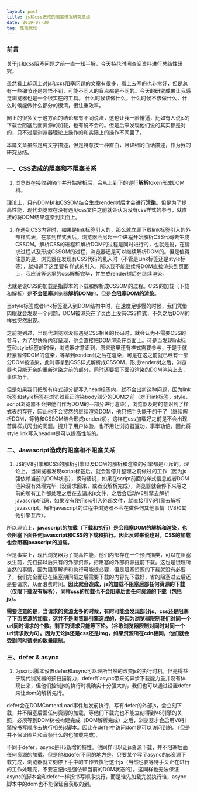 ```yaml
---
layout: post
title: js和css造成的阻塞情况研究总结
date: 2019-07-30 
tag: 性能优化
---
```

### 前言
关于js和css阻塞问题之前一直一知半解，今天特花时间查阅资料进行总结性研究。

虽然看上却网上对js和css阻塞问题的文章有很多，看上去写的也非常好，但是总有一些细节还是领悟不到，可能不同人的盲点都是不同的。今天的研究成果让我感觉浏览器也是一个很实在的工具。
什么时候该做什么，什么时候不该做什么，什么时候能做什么都分的很清，很注重效率。

网上的很多关于这方面的结论都有不同说法，这也让我一脸懵逼，比如有人说js的下载会阻塞后面资源的加载，也有说不会的。但是后来发现他们说的其实都是对的，只不过是浏览器理论上操作的和实际上的操作不同罢了。

本篇文章虽然是纯文字描述，但是特意按一种直白，且详细的白话描述，作为我的研究总结。
### 一、CSS造成的阻塞和不阻塞关系

1.  浏览器在接收到html并开始解析后，会从上到下的逐行**解析**token形成DOM树。

理论上，只有DOM树和CSSOM结合生成render树后才会进行**渲染**。但是为了提高性能，现代浏览器在没有遇见css文件之前就会认为没有css样式的参与，就直接的将DOM结果渲染到页面上。

1.  在遇到CSS内容时，如果是link标签引入的，那么就立即下载link标签引入的外部样式表，在拿到样式表后，浏览器会另起一个进程开始解析CSS代码去生成CSSOM。解析CSS的进程和解析DOM的过程是同时进行的，也就是说，在请求过程以及形成CSSOM的过程，浏览器还是可以继续解析DOM的。但是值得注意的是，浏览器在发现有CSS代码的乱入时（不管是Link标签还是style标签），就知道了这里要有样式的引入，所以我不能继续将DOM直接渲染到页面上，我应该等这里的css解析完毕，并生成render树后在继续渲染。

也就是说CSS的加载是指脚本的下载和解析成CSSOM的过程。CSS的加载（下载和解析）是**不会阻塞**浏览器**解析DOM**的，但是**会阻塞DOM的渲染**。

当style标签或者link标签混入到DOM结构中时，在速度足够慢的时候，我们凭借肉眼就会发现一个问题，DOM被渲染在了页面上没有CSS样式，不久之后DOM的样式突然出现。

之前提到过，当现代浏览器没有遇见CSS相关的代码时，就会认为不需要CSS的参与，为了尽快将内容呈现，他会直接把DOM渲染在页面上。可是当发现link标签和style标签的时候，浏览器才意识到，原来这里还有样式需要参与，于是乎就赶紧暂停DOM的渲染，等拿到render树之后在渲染，可是在这之前就已经有一部分DOM被渲染，此时等拿到CSS样式解析成CSSOM，形成render树之后，浏览器也只能无奈的重新渲染之前的部分，同时还要把下面没渲染的DOM渲染上去，事倍功半。

但是如果我们把所有样式部分都写入head标签内，就不会出新这种问题，因为link标签和style标签在浏览器真正渲染body部分的DOM之前（对于link标签，style，script浏览器不会把他们作为DOM的一部分进行渲染），浏览器及时的意识到了样式表的存在，因此他不会贸然的继续渲染DOM，他只把手头能干的干了（继续解析DOM，等待和CSSOM结合形成render树）。这样在css加载好之前是不会出现首屏样式闪出的问题。提升了用户体验，也不用让浏览器返功，事半功倍。因此将style,link写入head中是可以提高性能的。

### 二、Javascript造成的阻塞和不阻塞关系

1.  JS的V8引擎和CSS的解析引擎以及DOM的解析和渲染的引擎都是互斥的。理论上，当浏览器发现script标签后，就会暂停并整理之前做过的工作（因为js强依赖当前的DOM状态），换句话说，如果在script前面的样式信息或者DOM渲染没有处理完毕（没请求回来，或者没解析完成），浏览器就会停下来等之前的所有工作都处理之后在去请求js文件，之后会启动V8引擎去解析javascript代码，如果没有使用src引入外部文件，就直接用V8引擎去解析javascript。解析javascript的过程中浏览器不会在做任何其他事情（V8和其他引擎互斥）。

所以理论上，**javascript的加载（下载和执行）是会阻塞DOM的解析和渲染，也会阻塞下面任何javascript和CSS的下载和执行。因此反过来说也对，CSS的加载也会阻塞javascript的加载。**

但是事实上，现代浏览器为了提高性能，他们内部存在一个预扫描类，可以在阻塞发生前，先扫描以后只有的外部资源，把阻塞的外部资源提前下载。这也是很理所当然的事情，因为阻塞解析和执行可能很必要，但是阻塞资源的下载就没有必要了，我们完全而已在阻塞期间把之后需要下载的内容先下载好，省的阻塞过去后还是要请求，从而浪费时间。**因此就会造成，js的加载不阻塞后部任何资源的下载（仅限下载没有解析），同样css的加载也不会阻塞后面任何资源的下载（包括js）。**

**需要注意的是，当请求的资源太多的时候，有时可能会发现部分js、css还是阻塞了下面资源的加载，这并不是浏览器引擎造成的，是因为浏览器限制我们对同一个url同时请求的个数。剩下的请求只能等下轮。（谷歌浏览器限制对同时对同一个url请求数为6）。因为无论js还是css还是img，如果资源所在cdn相同，他们就会受到同时请求的数量限制。**

### 三、defer & async

1.  为script脚本设置defer和async可以理所当然的改变js的执行时机。但是得益于现代浏览器的预扫描能力，defer和async带来的异步下载能力虽并没有体现出来，但他们控制js的执行时机确实十分强大的，我们也可以通过设置defer来让dom的解析先行。

defer会在DOMContentLoad事件触发前执行，写有defer的外部js，会立刻下载，并不阻塞后面任何资源的加载，等他们下载完也不能立刻得到V8引擎的关照，必须等到DOM树被构建完成（DOM解析完成）之后，浏览器才会启用V8引擎按书写顺序去执行相关js脚本。因此在defer中访问dom是可以访问到的。（但是并不保证图片和音频什么的也加载完成）。

不同于defer，async是H5新增的特性。他同样可以让js资源下载，并不阻塞后面任何资源的加载，但是他和defer不同的地方是，只要某个写了async的js资源下载完成，浏览器就立刻停下手中的工作去执行这个js（当然也要等待手头正在进行的工作处理完，不要忘记js是强依赖当前的DOM状态的）。这同样也无法保证async的脚本会和defer一样按书写顺序执行，而是谁先加载完就执行谁，async脚本中的dom也不能保证会获取的到。
